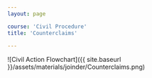 ```yaml
---
layout: page

course: 'Civil Procedure'
title: 'Counterclaims'
  
---
```


![Civil Action Flowchart]({{ site.baseurl }}/assets/materials/joinder/Counterclaims.png)
